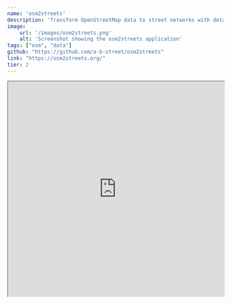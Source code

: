 ```yaml
---
name: 'osm2streets'
description: 'Transform OpenStreetMap data to street networks with detailed geometry and semantics'
image:
    url: '/images/osm2streets.png'
    alt: 'Screenshot showing the osm2streets application'
tags: ["osm", "data"]
github: "https://github.com/a-b-street/osm2streets"
link: "https://osm2streets.org/"
tier: 2
---
```


<iframe  style="width:100%;min-height:500px" src="https://a-b-street.github.io/osm2streets/#1/0/0" title="demoland"/>
